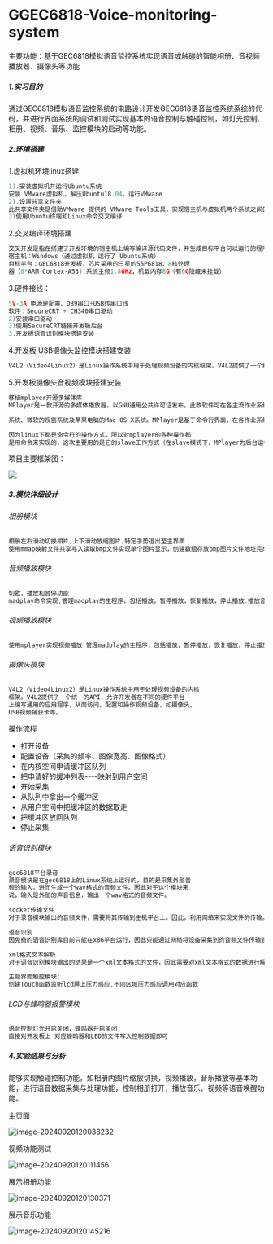# GGEC6818-Voice-monitoring-system

主要功能：基于GEC6818模拟语音监控系统实现语音或触碰的智能相册、音视频播放器、摄像头等功能

##### 1.实习目的

通过GEC6818模拟语音监控系统的电路设计开发GEC6818语音监控系统系统的代码，并进行界面系统的调试和测试实现基本的语音控制与触碰控制，如灯光控制、相册、视频、音乐、监控模块的启动等功能。

##### 2.环境搭建

1.虚拟机环境linux搭建

```c++
1).安装虚拟机并运行Ubuntu系统
安装 VMware虚拟机，解压Ubuntu18.04，运行VMware
2).设置共享文件夹
此共享文件夹是借助VMware 提供的 VMware Tools工具，实现宿主机与虚拟机两个系统之间的文件共享
3)使用Ubuntu终端和Linux命令交叉编译
```

2.交叉编译环境搭建

```c++
交叉开发是指在搭建了开发环境的宿主机上编写编译源代码文件，并生成目标平台何以运行的程序文件，并将该文件传输到目标平台运行的过程
宿主机：Windows（通过虚拟机 运行了 Ubuntu系统）
目标平台：GEC6818开发板，芯片采用的三星的S5P6818，8核处理
器（8*ARM Cortex-A53),系统主频1.8GHz，机载内存8G（有6G隐藏未挂载）
```

3.硬件接线：

```c++
5V-3A 电源是配置、DB9串口+USB转串口线
软件：SecureCRT + CH340串口驱动
2)安装串口驱动
3)使用SecureCRT链接开发板后台
3.开发板语音识别模块搭建安装
```

4.开发板 USB摄像头监控模块搭建安装

```c++
V4L2（Video4Linux2）是Linux操作系统中用于处理视频设备的内核框架。V4L2提供了一个统一的API，允许开发者在不同的硬件平台上编写通用的应用程序，从而访问、配置和操作视频设备，如摄像头、USB视频捕获卡等。
```

5.开发板摄像头音视频模块搭建安装

```c++
移植mplayer开源多媒体库:
MPlayer是一款开源的多媒体播放器，以GNU通用公共许可证发布。此款软件可在各主流作业系统使用，例如Linux和其他类Unix作业

系统、微软的视窗系统及苹果电脑的Mac OS X系统。MPlayer是基于命令行界面，在各作业系统可选择安装不同的图形界面。

因为linux下都是命令行的操作方式，所以对mplayer的各种操作都
是用命令来实现的，这次主要用的是它的slave工作方式（在slave模式下，MPlayer为后台运行其他程序，不再截获键盘事件， MPlayer会从标准输入读一个换行符（\n）分隔开的命令）。
```

项目主要框架图：

![](https://i-blog.csdnimg.cn/direct/3fedded782294a40bb444a6d4ab98e35.png)

##### 3.模块详细设计

###### 相册模块

```c++
相册左右滑动切换相片,上下滑动放缩图片,特定手势退出至主界面
使用mmap映射文件共享写入读取bmp文件实现单个图片显示，创建数组存放bmp图片文件地址完成图片切换，延迟函数与区块化显示图片制造百叶窗显示图片特效，定位图片中心偏移实现中心居中图片，色块数组存储模糊比例填充完成放大缩小图片
```

###### 音频播放模块

```c++
切歌，播放和暂停功能
madplay命令实现,管理madplay的主程序，包括播放，暂停播放，恢复播放，停止播放.播放音乐有个逻辑，就是如果是第一次播放的话，就要开始播放音乐，如果不是的话，就要继续播放音乐。上一首下一首功能，要防止数组越界，直接取模也是可以的。
```

###### 视频播放模块

```c++
使用mplayer实现视频播放,管理madplay的主程序，包括播放，暂停播放，恢复播放，停止播放.
```

###### 摄像头模块

```c++
V4L2（Video4Linux2）是Linux操作系统中用于处理视频设备的内核
框架。V4L2提供了一个统一的API，允许开发者在不同的硬件平台
上编写通用的应用程序，从而访问、配置和操作视频设备，如摄像头、
USB视频捕获卡等。
```

操作流程

- 打开设备
- 配置设备（采集的频率、图像宽高、图像格式）
- 在内核空间申请缓冲区队列
- 把申请好的缓冲列表----映射到用户空间
- 开始采集
- 从队列中拿出一个缓冲区
- 从用户空间中把缓冲区的数据取走
- 把缓冲区放回队列
- 停止采集

###### 语音识别模块

```c++
gec6818平台录音
录音模块是在gec6818上的Linux系统上运行的，目的是采集外部音
频的输入，进而生成一个wav格式的音频文件。因此对于这个模块来
说，输入是外部的声音信息，输出一个wav格式的音频文件。

socket传输文件
对于录音模块输出的音频文件，需要将其传输到主机平台上。因此，利用网络来实现文件的传输。对于文件传输模块来说，输入的是文件，输出的也是文件。

语音识别
因免费的语音识别库目前只能在x86平台运行，因此只能通过网络将设备采集到的音频文件传输到主机上，由主机来完成音频文件的解析，语音识别模块的输入的是wav格式的音频文件，输出的xml格式的数据，从而将其写成一个xml文件输出。

xml格式文本解析
对于语音识别模块输出的结果是一个xml文本格式的文件，因此需要对xml文本格式的数据进行解析，对于xml解析模块的输入是一个xml文本格式的文件，进而输出一堆需要的数据。

主题界面触控模块:
创建Touch函数监听lcd屏上压力感应,不同区域压力感应调用对应函数
```

###### LCD与蜂鸣器报警模块

```c++
语音控制灯光开启关闭，蜂鸣器开启关闭 
直接对开发板上 对应蜂鸣器和LED的文件写入控制数据即可
```

##### 4.实验结果与分析

能够实现触碰控制功能，如相册内图片缩放切换，视频播放，音乐播放等基本功能，进行语音数据采集与处理功能，控制相册打开，播放音乐、视频等语音唤醒功能。

主页面

![image-20240920120038232](https://i-blog.csdnimg.cn/direct/85e0658f254e4a2f803b084b7c7ea021.png)

视频功能测试

![image-20240920120111456](https://i-blog.csdnimg.cn/direct/ad2beed790c14dc08030fe87aeec79db.png)

展示相册功能

![image-20240920120130371](https://i-blog.csdnimg.cn/direct/a01b4648a6cc46a18544ff91c160238f.png)

展示音乐功能

![image-20240920120145216](https://i-blog.csdnimg.cn/direct/674d737cef8a467aa6d6d8956d3929d5.png)

